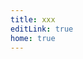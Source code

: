 ```yaml
---
title: xxx
editLink: true
home: true
---
```


<!-- sidebar can use auto or false

# base reademe

{{i}}

{{theme}}

{{page}}


::: v-pre
`{{ This will be displayed as-is }}`
:::

```js{1,4,6-7}
export default {
  name: 'MyComponent',
  // ...
}
export default {
  name: 'MyComponent',
  // ...
}
export default {
  name: 'MyComponent',
  // ...
}
``` -->

<CustomComponent />

<!-- <img class="main-page-gg-img" :src="withBase('/img/gg.jpeg')" alt="foo"> -->

<!-- ![test image](./img/gg.jpeg) -->

<script setup>
import { withBase, useData } from 'vitepress'
import CustomComponent from './.vitepress/components/CustomComponent.vue'

const i = 'iii'

const { theme, page } = useData()
</script>

<style lang="scss">
.title {
  font-size: 20px
}
</style>

